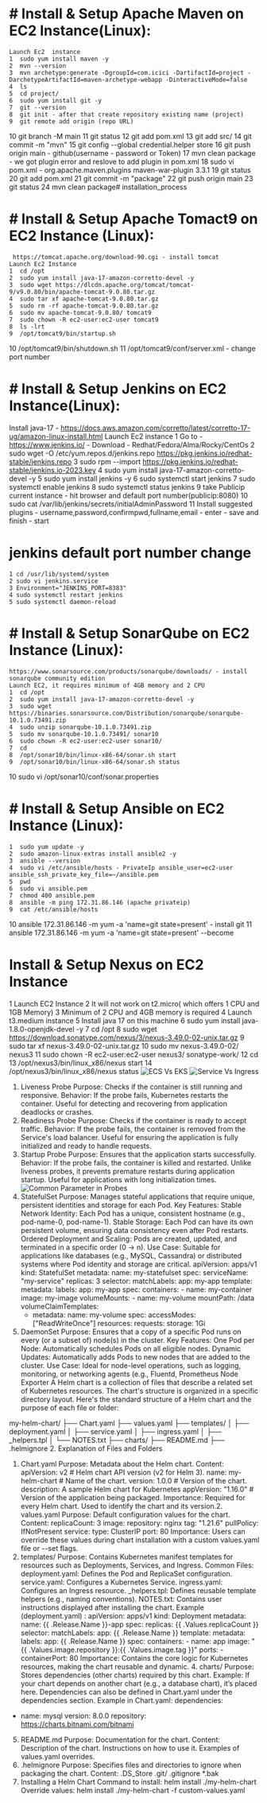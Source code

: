 # # Install & Setup Apache Maven on EC2 Instance(Linux): 
    Launch Ec2  instance
    1  sudo yum install maven -y
    2  mvn --version
    3  mvn archetype:generate -DgroupId=com.icici -DartifactId=project -DarchetypeArtifactId=maven-archetype-webapp -DinteractiveMode=false
    4  ls
    5  cd project/
    6  sudo yum install git -y
    7  git --version
    8  git init - after that create repository existing name (project)
    9  git remote add origin (repo URL)
   10  git branch -M main
   11  git status
   12  git add pom.xml 
   13  git add src/
   14  git commit -m "mvn"
   15  git config --global credential.helper store
   16  git push origin main - github(username - password or Token)
   17  mvn clean package - we got plugin error and reslove to add plugin in pom.xml
   18  sudo vi pom.xml - 
     <plugins>
      <plugin>
        <groupId>org.apache.maven.plugins</groupId>
        <artifactId>maven-war-plugin</artifactId>
        <version>3.3.1</version>
      </plugin>
     </plugins>
   19  git status
   20  git add pom.xml 
   21  git commit -m "package"
   22  git push origin main
   23  git status
   24  mvn clean package# installation_process

# # Install & Setup Apache Tomact9 on EC2 Instance (Linux): 
     https://tomcat.apache.org/download-90.cgi - install tomcat
    Launch Ec2 Instance 
    1  cd /opt
    2  sudo yum install java-17-amazon-corretto-devel -y
    3  sudo wget https://dlcdn.apache.org/tomcat/tomcat-9/v9.0.80/bin/apache-tomcat-9.0.80.tar.gz
    4  sudo tar xf apache-tomcat-9.0.80.tar.gz 
    5  sudo rm -rf apache-tomcat-9.0.80.tar.gz 
    6  sudo mv apache-tomcat-9.0.80/ tomcat9
    7  sudo chown -R ec2-user:ec2-user tomcat9
    8  ls -lrt
    9  /opt/tomcat9/bin/startup.sh
   10  /opt/tomcat9/bin/shutdown.sh
   11  /opt/tomcat9/conf/server.xml - change port number

# # Install & Setup Jenkins on EC2 Instance(Linux): 
   Install java-17 - https://docs.aws.amazon.com/corretto/latest/corretto-17-ug/amazon-linux-install.html 
   Launch Ec2 instance
   1 Go to - https://www.jenkins.io/ - Download - Redhat/Fedora/Alma/Rocky/CentOs
   2 sudo wget -O /etc/yum.repos.d/jenkins.repo https://pkg.jenkins.io/redhat-stable/jenkins.repo
   3 sudo rpm --import https://pkg.jenkins.io/redhat-stable/jenkins.io-2023.key
   4 sudo yum install java-17-amazon-corretto-devel -y
   5 sudo yum install jenkins -y
   6 sudo systemctl start jenkins 
   7 sudo systemctl enable jenkins
   8 sudo systemctl status jenkins 
   9 take Publicip current instance - hit browser and default port number(publicip:8080)
   10 sudo cat /var/lib/jenkins/secrets/initialAdminPassword
   11 Install suggested plugins - username,password,confirmpwd,fullname,email - enter - save and finish - start
   
# jenkins default port number change 
    1 cd /usr/lib/systemd/system
    2 sudo vi jenkins.service
    3 Environment="JENKINS_PORT=8383"
    4 sudo systemctl restart jenkins
    5 sudo systemctl daemon-reload 

#  # Install & Setup SonarQube on EC2 Instance (Linux):
    https://www.sonarsource.com/products/sonarqube/downloads/ - install sonarqube community edition
    Launch EC2, it requires minimum of 4GB memory and 2 CPU
    1  cd /opt
    2  sudo yum install java-17-amazon-corretto-devel -y
    3  sudo wget https://binaries.sonarsource.com/Distribution/sonarqube/sonarqube-10.1.0.73491.zip
    4  sudo unzip sonarqube-10.1.0.73491.zip 
    5  sudo mv sonarqube-10.1.0.73491/ sonar10
    6  sudo chown -R ec2-user:ec2-user sonar10/
    7  cd 
    8  /opt/sonar10/bin/linux-x86-64/sonar.sh start
    9  /opt/sonar10/bin/linux-x86-64/sonar.sh status
   10  sudo vi /opt/sonar10/conf/sonar.properties

# # Install & Setup Ansible on EC2 Instance (Linux):
    1  sudo yum update -y
    2  sudo amazon-linux-extras install ansible2 -y
    3  ansible --version
    4  sudo vi /etc/ansible/hosts - PrivateIp ansible_user=ec2-user ansible_ssh_private_key_file=~/ansible.pem
    5  pwd
    6  sudo vi ansible.pem
    7  chmod 400 ansible.pem
    8  ansible -m ping 172.31.86.146 (apache privateip)
    9  cat /etc/ansible/hosts
   10  ansible 172.31.86.146 -m yum -a 'name=git state=present' - install git 
   11  ansible 172.31.86.146 -m yum -a 'name=git state=present' --become 

 # Install & Setup Nexus on EC2 Instance
  1  Launch EC2 Instance
  2 It will not work on t2.micro( which offers 1 CPU and 1GB Memory)
  3 Minimum of 2 CPU and 4GB memory is required
  4 Launch t3.medium instance
  5 Install java 17 on this machine
  6 sudo yum install java-1.8.0-openjdk-devel -y
  7 cd /opt
  8 sudo wget https://download.sonatype.com/nexus/3/nexus-3.49.0-02-unix.tar.gz
  9 sudo tar xf nexus-3.49.0-02-unix.tar.gz
  10 sudo mv nexus-3.49.0-02/ nexus3
  11 sudo chown -R ec2-user:ec2-user nexus3/ sonatype-work/
  12  cd
  13 /opt/nexus3/bin/linux_x86/nexus start
  14 /opt/nexus3/bin/linux_x86/nexus status 
![ECS Vs EKS](https://github.com/user-attachments/assets/f16e4229-7045-4455-922b-58661de2b98c)
![Service Vs Ingress](https://github.com/user-attachments/assets/05886306-4219-4d16-8dad-007a9d0efe96)
1. Liveness Probe
Purpose: Checks if the container is still running and responsive.
Behavior:
If the probe fails, Kubernetes restarts the container.
Useful for detecting and recovering from application deadlocks or crashes.
2. Readiness Probe
Purpose: Checks if the container is ready to accept traffic.
Behavior:
If the probe fails, the container is removed from the Service's load balancer.
Useful for ensuring the application is fully initialized and ready to handle requests.
3. Startup Probe
Purpose: Ensures that the application starts successfully.
Behavior:
If the probe fails, the container is killed and restarted.
Unlike liveness probes, it prevents premature restarts during application startup.
Useful for applications with long initialization times.
![Common Parameter in Probes](https://github.com/user-attachments/assets/86f3e63f-de00-440a-8bc4-7e71f2f8351e)
1. StatefulSet
Purpose: Manages stateful applications that require unique, persistent identities and storage for each Pod.
Key Features:
Stable Network Identity: Each Pod has a unique, consistent hostname (e.g., pod-name-0, pod-name-1).
Stable Storage: Each Pod can have its own persistent volume, ensuring data consistency even after Pod restarts.
Ordered Deployment and Scaling:
Pods are created, updated, and terminated in a specific order (0 → n).
Use Case: Suitable for applications like databases (e.g., MySQL, Cassandra) or distributed systems where Pod identity and storage are critical.
apiVersion: apps/v1
kind: StatefulSet
metadata:
  name: my-statefulset
spec:
  serviceName: "my-service"
  replicas: 3
  selector:
    matchLabels:
      app: my-app
  template:
    metadata:
      labels:
        app: my-app
    spec:
      containers:
        - name: my-container
          image: my-image
          volumeMounts:
            - name: my-volume
              mountPath: /data
  volumeClaimTemplates:
    - metadata:
        name: my-volume
      spec:
        accessModes: ["ReadWriteOnce"]
        resources:
          requests:
            storage: 1Gi
2. DaemonSet
Purpose: Ensures that a copy of a specific Pod runs on every (or a subset of) node(s) in the cluster.
Key Features:
One Pod per Node: Automatically schedules Pods on all eligible nodes.
Dynamic Updates: Automatically adds Pods to new nodes that are added to the cluster.
Use Case: Ideal for node-level operations, such as logging, monitoring, or networking agents (e.g., Fluentd, Prometheus Node Exporter
A Helm chart is a collection of files that describe a related set of Kubernetes resources. The chart's structure is organized in a specific directory layout. Here's the standard structure of a Helm chart and the purpose of each file or folder:

my-helm-chart/
├── Chart.yaml
├── values.yaml
├── templates/
│   ├── deployment.yaml
│   ├── service.yaml
│   ├── ingress.yaml
│   ├── _helpers.tpl
│   └── NOTES.txt
├── charts/
├── README.md
├── .helmignore
2. Explanation of Files and Folders
1. Chart.yaml
Purpose: Metadata about the Helm chart.
Content:
apiVersion: v2           # Helm chart API version (v2 for Helm 3).
name: my-helm-chart      # Name of the chart.
version: 1.0.0           # Version of the chart.
description: A sample Helm chart for Kubernetes
appVersion: "1.16.0"     # Version of the application being packaged.
Importance: Required for every Helm chart. Used to identify the chart and its version.2. values.yaml
Purpose: Default configuration values for the chart.
Content:
replicaCount: 3
image:
  repository: nginx
  tag: "1.21.6"
  pullPolicy: IfNotPresent
service:
  type: ClusterIP
  port: 80
Importance: Users can override these values during chart installation with a custom values.yaml file or --set flags.
3. templates/
Purpose: Contains Kubernetes manifest templates for resources such as Deployments, Services, and Ingress.
Common Files:
deployment.yaml: Defines the Pod and ReplicaSet configuration.
service.yaml: Configures a Kubernetes Service.
ingress.yaml: Configures an Ingress resource.
_helpers.tpl: Defines reusable template helpers (e.g., naming conventions).
NOTES.txt: Contains user instructions displayed after installing the chart.
Example (deployment.yaml) :
apiVersion: apps/v1
kind: Deployment
metadata:
  name: {{ .Release.Name }}-app
spec:
  replicas: {{ .Values.replicaCount }}
  selector:
    matchLabels:
      app: {{ .Release.Name }}
  template:
    metadata:
      labels:
        app: {{ .Release.Name }}
    spec:
      containers:
        - name: app
          image: "{{ .Values.image.repository }}:{{ .Values.image.tag }}"
          ports:
            - containerPort: 80
   Importance: Contains the core logic for Kubernetes resources, making the chart reusable and dynamic.
   4. charts/
Purpose: Stores dependencies (other charts) required by this chart.
Example:
If your chart depends on another chart (e.g., a database chart), it’s placed here.
Dependencies can also be defined in Chart.yaml under the dependencies section.
Example in Chart.yaml:
dependencies:
  - name: mysql
    version: 8.0.0
    repository: https://charts.bitnami.com/bitnami
5. README.md
Purpose: Documentation for the chart.
Content:
Description of the chart.
Instructions on how to use it.
Examples of values.yaml overrides.
6. .helmignore
Purpose: Specifies files and directories to ignore when packaging the chart.
Content:
.DS_Store
.git/
.gitignore
*.bak
3. Installing a Helm Chart
Command to install:
helm install <release-name> ./my-helm-chart
Override values:
helm install <release-name> ./my-helm-chart -f custom-values.yaml
